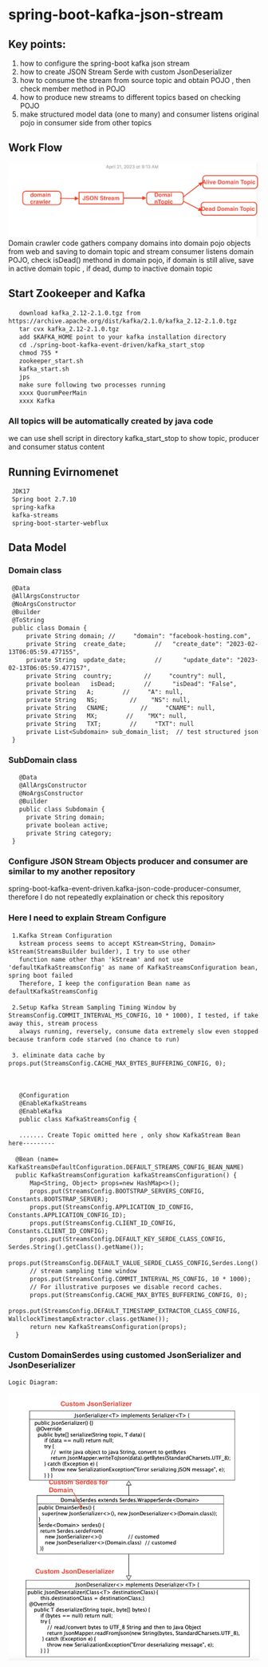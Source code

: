 # spring-boot-kafka-json-stream
 
## Key points:
  
  1. how to configure the spring-boot kafka json stream
  2. how to create JSON Stream Serde with custom JsonDeserializer
  3. how to consume the stream from source topic and obtain POJO , then check member method in POJO
  4. how to produce new streams to different topics based on checking POJO
  5. make structured model data (one to many) and consumer listens original pojo in consumer side from other topics

## Work Flow

![](images/workflow.png)
Domain crawler code gathers company domains into domain pojo objects from web and saving to domain topic and stream consumer listens domain POJO,
check isDead() methond in domain pojo, if domain is still alive, save in active domain topic , if dead, dump to inactive domain topic

   
## Start Zookeeper and Kafka
       download kafka_2.12-2.1.0.tgz from https://archive.apache.org/dist/kafka/2.1.0/kafka_2.12-2.1.0.tgz
       tar cvx kafka_2.12-2.1.0.tgz
       add $KAFKA_HOME point to your kafka installation directory 
       cd ./spring-boot-kafka-event-driven/kafka_start_stop
       chmod 755 *
       zookeeper_start.sh
       kafka_start.sh
       jps
       make sure following two processes running
       xxxx QuorumPeerMain
       xxxx Kafka
       
### All topics will be automatically created by java code   
   we can use shell script in directory kafka_start_stop to show topic, producer and consumer status content 

## Running Evirnomenet
     JDK17
     Spring boot 2.7.10
     spring-kafka
     kafka-streams
     spring-boot-starter-webflux
## Data Model
### Domain class
     @Data
     @AllArgsConstructor
     @NoArgsConstructor
     @Builder
     @ToString
     public class Domain {
         private String domain; //     "domain": "facebook-hosting.com",
         private String  create_date;        //   "create_date": "2023-02-13T06:05:59.477155",
         private String  update_date;        //      "update_date": "2023-02-13T06:05:59.477157",
         private String  country;         //     "country": null,
         private boolean   isDead;        //      "isDead": "False",
         private String   A;        //     "A": null,
         private String   NS;         //    "NS": null,
         private String   CNAME;         //     "CNAME": null,
         private String   MX;        //    "MX": null,
         private String   TXT;        //     "TXT": null
         private List<Subdomain> sub_domain_list;  // test structured json
     }
     
 ### SubDomain class 
       @Data
       @AllArgsConstructor
       @NoArgsConstructor
       @Builder
       public class Subdomain {
         private String domain;
         private boolean active;
         private String category;
     }
### Configure JSON Stream Objects producer and consumer are similar to my another repository 

   spring-boot-kafka-event-driven.kafka-json-code-producer-consumer, therefore I do not repeatedly explaination or check this repository

### Here I need to explain Stream Configure
     1.Kafka Stream Configuration
       kstream process seems to accept KStream<String, Domain> kStream(StreamsBuilder builder), I try to use other 
       function name other than 'kStream' and not use 'defaultKafkaStreamsConfig' as name of KafkaStreamsConfiguration bean, spring boot failed
       Therefore, I keep the configuration Bean name as defaultKafkaStreamsConfig
       
     2.Setup Kafka Stream Sampling Timing Window by StreamsConfig.COMMIT_INTERVAL_MS_CONFIG, 10 * 1000), I tested, if take away this, stream process
       always running, reversely, consume data extremely slow even stopped because tranform code starved (no chance to run)
    
     3. eliminate data cache by props.put(StreamsConfig.CACHE_MAX_BYTES_BUFFERING_CONFIG, 0);
     
     
     
       @Configuration
       @EnableKafkaStreams
       @EnableKafka
       public class KafkaStreamsConfig {

       ....... Create Topic omitted here , only show KafkaStream Bean here---------

      @Bean (name= KafkaStreamsDefaultConfiguration.DEFAULT_STREAMS_CONFIG_BEAN_NAME)
      public KafkaStreamsConfiguration kafkaStreamsConfiguration() {
          Map<String, Object> props=new HashMap<>();
          props.put(StreamsConfig.BOOTSTRAP_SERVERS_CONFIG, Constants.BOOTSTRAP_SERVER);
          props.put(StreamsConfig.APPLICATION_ID_CONFIG, Constants.APPLICATION_CONFIG_ID);
          props.put(StreamsConfig.CLIENT_ID_CONFIG, Constants.CLIENT_ID_CONFIG);
          props.put(StreamsConfig.DEFAULT_KEY_SERDE_CLASS_CONFIG, Serdes.String().getClass().getName());
          props.put(StreamsConfig.DEFAULT_VALUE_SERDE_CLASS_CONFIG,Serdes.Long().getClass().getName());
          // stream sampling time window
          props.put(StreamsConfig.COMMIT_INTERVAL_MS_CONFIG, 10 * 1000);
          // For illustrative purposes we disable record caches.
          props.put(StreamsConfig.CACHE_MAX_BYTES_BUFFERING_CONFIG, 0);
          props.put(StreamsConfig.DEFAULT_TIMESTAMP_EXTRACTOR_CLASS_CONFIG, WallclockTimestampExtractor.class.getName());
          return new KafkaStreamsConfiguration(props);
      }

 ### Custom DomainSerdes using customed JsonSerializer and JsonDeserializer 
    Logic Diagram:
    
 ![](images/Custom_Serializer_Deserializer_apply.png)
 
